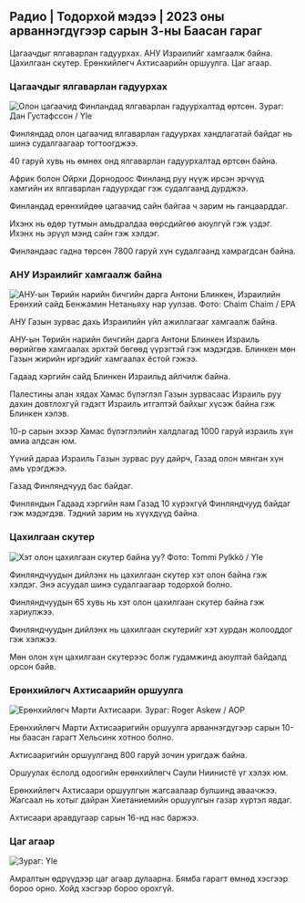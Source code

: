 ## Радио \| Тодорхой мэдээ \| 2023 оны арваннэгдүгээр сарын 3-ны Баасан гараг

Цагаачдыг ялгаварлан гадуурхах. АНУ Израилийг хамгаалж байна. Цахилгаан скутер. Ерөнхийлөгч Ахтисаарийн оршуулга. Цаг агаар.

### Цагаачдыг ялгаварлан гадуурхах

![Олон цагаачид Финландад ялгаварлан гадуурхалтад өртсөн. Зураг: Дан Густафссон / Yle](https://images.cdn.yle.fi/image/upload/c_crop,h_1080,w_1919,x_0,y_0/ar_1.777777777777777,c_fill,g_faces,h_120,w/pr_670/q_auto:eco/f_auto/fl_lossy/v1693477380/39-116537864f0696340afe)

Финляндад олон цагаачид ялгаварлан гадуурхах хандлагатай байдаг нь шинэ судалгаагаар тогтоогджээ.

40 гаруй хувь нь өмнөх онд ялгаварлан гадуурхалтад өртсөн байна.

Африк болон Ойрхи Дорнодоос Финланд руу нүүж ирсэн эрчүүд хамгийн их ялгаварлан гадуурхдаг гэж судалгаанд дурджээ.

Финландад ерөнхийдөө цагаачид сайн байгаа ч зарим нь ганцаарддаг.

Ихэнх нь өдөр тутмын амьдралдаа өөрсдийгөө аюулгүй гэж үздэг. Ихэнх нь эрүүл мэнд сайн гэж хэлдэг.

Финландаас гадна төрсөн 7800 гаруй хүн судалгаанд хамрагдсан байна.

### АНУ Израилийг хамгаалж байна

![АНУ-ын Төрийн нарийн бичгийн дарга Антони Блинкен, Израилийн Ерөнхий сайд Бенжамин Нетаньяху нар уулзав. Фото: Chaim Chaim / EPA](https://images.cdn.yle.fi/image/upload/c_crop,h_1178,w_2095,x_0,y_45/ar_1.777777777777777,c_fill,g_faces,h_6710/prw.q_auto:eco/f_auto/fl_lossy/v1697558051/39-1187709652eacaa1698e)

АНУ Газын зурвас дахь Израилийн үйл ажиллагааг хамгаалж байна.

АНУ-ын Төрийн нарийн бичгийн дарга Антони Блинкен Израиль өөрийгөө хамгаалах эрхтэй бөгөөд үүрэгтэй гэж мэдэгдэв. Блинкен мөн Газын жирийн иргэдийг хамгаалах ёстой гэжээ.

Гадаад хэргийн сайд Блинкен Израильд айлчилж байна.

Палестины алан хядах Хамас бүлэглэл Газын зурвасаас Израиль руу дахин довтлохгүй гэдэгт Израиль итгэлтэй байхыг хүсэж байна гэж Блинкен хэлэв.

10-р сарын эхээр Хамас бүлэглэлийн халдлагад 1000 гаруй израиль хүн амиа алдсан юм.

Үүний дараа Израиль Газын зурвас руу дайрч, Газад олон мянган хүн амь үрэгджээ.

Газад Финляндчууд бас байдаг.

Финляндын Гадаад хэргийн яам Газад 10 хүрэхгүй Финляндчууд байдаг гэж мэдэгдэв. Тэдний зарим нь хүүхдүүд байна.

### Цахилгаан скутер

![Хэт олон цахилгаан скутер байна уу? Фото: Tommi Pylkkö / Yle](https://images.cdn.yle.fi/image/upload/c_crop,h_2268,w_4032,x_0,y_378/ar_1.7777777777777777,c_fill,g_faces,w_06/h_06q_auto:eco/f_auto/fl_lossy/v1629190662/39-842535611aab23cf6db)

Финляндчуудын дийлэнх нь цахилгаан скутер хэт олон байна гэж хэлдэг. Энэ асуудал шинэ судалгаагаар тодорхой болно.

Финляндчуудын 65 хувь нь хэт олон цахилгаан скутер байна гэж хариулжээ.

Финляндчуудын дийлэнх нь цахилгаан скутерийг хэт хурдан жолооддог гэж хэлжээ.

Мөн олон хүн цахилгаан скутерээс болж гудамжинд аюултай байдалд орсон байв.

### Ерөнхийлөгч Ахтисаарийн оршуулга

![Ерөнхийлөгч Марти Ахтисаари. Зураг: Roger Askew / AOP](https://images.cdn.yle.fi/image/upload/c_crop,h_3238,w_5757,x_259,y_350/ar_1.7777777777777777,c_fill,g_faces,w_07,w_06/d.q_auto:eco/f_auto/fl_lossy/v1697440152/39-1186733652ce1167d3e9)

Ерөнхийлөгч Марти Ахтисааригийн оршуулга арваннэгдүгээр сарын 10-ны баасан гарагт Хельсинк хотноо болно.

Ахтисааригийн оршуулганд 800 гаруй зочин уригдаж байна.

Оршуулах ёслолд одоогийн ерөнхийлөгч Саули Ниинистё үг хэлэх юм.

Ерөнхийлөгч Ахтисаари оршуулгын жагсаалаар булшинд аваачжээ. Жагсаал нь хотыг дайран Хиетаниемийн оршуулгын газар хүртэл явдаг.

Ахтисаари аравдугаар сарын 16-нд нас баржээ.

### Цаг агаар

![ Зураг: Yle](https://images.cdn.yle.fi/image/upload/c_crop,h_1080,w_1919,x_0,y_0/ar_1.7777777777777777,c_fill,g_faces,h_675,w_1200/d_prq.au:eco/f_auto/fl_lossy/v1699023031/39-11957186545088dc4556)

Амралтын өдрүүдээр цаг агаар дулаарна. Бямба гарагт өмнөд хэсгээр бороо орно. Хойд хэсгээр бороо орохгүй.